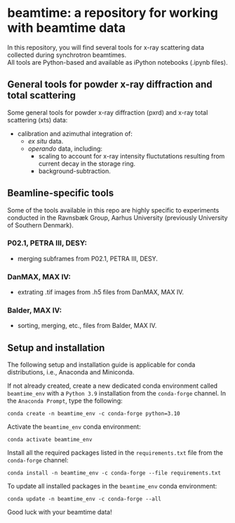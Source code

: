 # beamtime: a repository for working with beamtime data
In this repository, you will find several tools for x-ray scattering data collected during synchrotron beamtimes.  
All tools are Python-based and available as iPython notebooks (.ipynb files).

## General tools for powder x-ray diffraction and total scattering
Some general tools for powder x-ray diffraction (pxrd) and x-ray total scattering (xts) data:
- calibration and azimuthal integration of:
    - *ex situ* data.
    - *operando* data, including:
        - scaling to account for x-ray intensity fluctutations resulting from current decay in the storage ring.
        - background-subtraction.
<!-- - overview plot.
- line plot with no offset.
- line plot with offset.
- Pearson correlation analysis.
- Non-negative matrix factorization -->

## Beamline-specific tools
Some of the tools available in this repo are highly specific to experiments conducted in the Ravnsbæk Group, Aarhus University (previously University of Southern Denmark). 

### P02.1, PETRA III, DESY:
- merging subframes from P02.1, PETRA III, DESY.

### DanMAX, MAX IV:
- extrating .tif images from .h5 files from DanMAX, MAX IV.

### Balder, MAX IV:
- sorting, merging, etc., files from Balder, MAX IV.

## Setup and installation
The following setup and installation guide is applicable for conda distributions, i.e., Anaconda and Miniconda.

If not already created, create a new dedicated conda environment called `beamtime_env` with a `Python 3.9` installation from the `conda-forge` channel. In the `Anaconda Prompt`, type the following:
```
conda create -n beamtime_env -c conda-forge python=3.10
```
Activate the `beamtime_env` conda environment:
```
conda activate beamtime_env
```
Install all the required packages listed in the `requirements.txt` file from the `conda-forge` channel:
```
conda install -n beamtime_env -c conda-forge --file requirements.txt
```
To update all installed packages in the `beamtime_env` conda environment:
```
conda update -n beamtime_env -c conda-forge --all
```
Good luck with your beamtime data!
